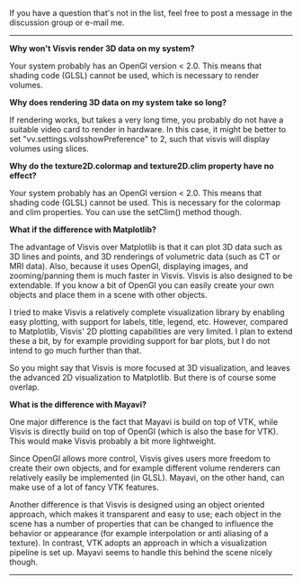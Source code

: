 If you have a question that's not in the list, feel free to post a message in the discussion group or e-mail me.


---


**Why won't Visvis render 3D data on my system?**

Your system probably has an OpenGl version < 2.0. This means that shading code (GLSL) cannot be used, which is necessary to render volumes.

**Why does rendering 3D data on my system take so long?**

If rendering works, but takes a very long time, you probably do not have a suitable video card to render in hardware. In this case, it might be better to set "vv.settings.volsshowPreference" to 2, such that visvis will display volumes using slices.

**Why do the texture2D.colormap and texture2D.clim property have no effect?**

Your system probably has an OpenGl version < 2.0. This means that shading code (GLSL) cannot be used. This is necessary for the colormap and clim properties. You can use the setClim() method though.


**What if the difference with Matplotlib?**

The advantage of Visvis over Matplotlib is that it can plot 3D data such as 3D
lines and points, and 3D renderings of volumetric data (such as CT or MRI
data). Also, because it uses OpenGl, displaying images, and zooming/panning them is much
faster in Visvis. Visvis is also designed to be extendable. If you know a bit of OpenGl
you can easily create your own objects and place them in a scene with other objects.

I tried to make Visvis a relatively complete visualization library by
enabling easy plotting, with support for labels, title, legend, etc.
However, compared to Matplotlib, Visvis' 2D plotting capabilities are very limited. I
plan to extend these a bit, by for example providing support for bar plots, but I do not
intend to go much further than that.

So you might say that Visvis is more focused at 3D visualization, and
leaves the advanced 2D visualization to Matplotlib. But there is of course some
overlap.


**What is the difference with Mayavi?**

One major difference is the fact that Mayavi is build on top of VTK, while Visvis is directly build on top of OpenGl (which is also the base for VTK). This would make Visvis probably a bit more lightweight.

Since OpenGl allows more control, Visvis gives users more freedom to
create their own objects, and for example different volume renderers
can relatively easily be implemented (in GLSL). Mayavi, on the other
hand, can make use of a lot of fancy VTK features.

Another difference is that Visvis is designed using an object oriented approach, which
makes it transparent and easy to use; each object in the
scene has a number of properties that can be changed to influence the
behavior or appearance (for example interpolation or anti aliasing of a texture).
In contrast, VTK adopts an approach in which a visualization pipeline is set up.
Mayavi seems to handle this behind the scene nicely though.


---
